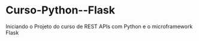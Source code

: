 # Curso-Python--Flask
Iniciando o Projeto do curso de REST APIs com Python e o microframework Flask
